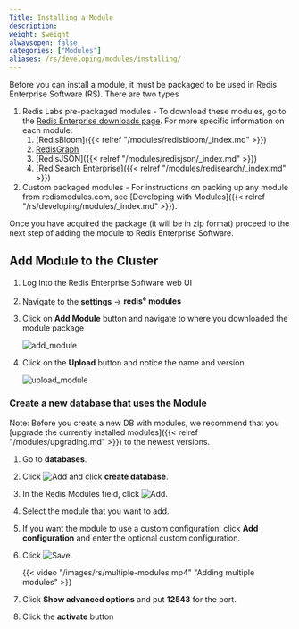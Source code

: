 ```yaml
---
Title: Installing a Module
description:
weight: $weight
alwaysopen: false
categories: ["Modules"]
aliases: /rs/developing/modules/installing/
---
```

Before you can install a module, it must be packaged to be used in Redis
Enterprise Software (RS). There are two types

1. Redis Labs pre-packaged modules - To download these modules, go to
    the [Redis Enterprise downloads
    page](https://redislabs.com/redis-enterprise/software/downloads/#tabTwo). For more specific
    information on each module:
    1. [RedisBloom]({{< relref "/modules/redisbloom/_index.md" >}})
    1. [RedisGraph](https://oss.redislabs.com/redisgraph/#quickstart)
    1. [RedisJSON]({{< relref "/modules/redisjson/_index.md" >}})
    1. [RediSearch Enterprise]({{< relref "/modules/redisearch/_index.md" >}})
1. Custom packaged modules - For instructions on packing up any module
    from redismodules.com, see [Developing with
    Modules]({{< relref "/rs/developing/modules/_index.md" >}}).

Once you have acquired the package (it will be in zip format) proceed to
the next step of adding the module to Redis Enterprise Software.

## Add Module to the Cluster

1. Log into the Redis Enterprise Software web UI
1. Navigate to the **settings** -\> **redis<sup>e</sup> modules**
1. Click on **Add Module** button and navigate to where you downloaded
    the module package

    ![add_module](/images/rs/add_module.png?width=800&height=318)
1. Click on the **Upload** button and notice the name and version

    ![upload_module](/images/rs/upload_module.png?width=800&height=321)

### Create a new database that uses the Module

Note: Before you create a new DB with modules,
we recommend that you [upgrade the currently installed modules]({{< relref "/modules/upgrading.md" >}})
to the newest versions.

1. Go to **databases**.
1. Click ![Add](/images/rs/icon_add.png#no-click "Add") and click **create database**.
1. In the Redis Modules field, click ![Add](/images/rs/icon_add.png#no-click "Add").
1. Select the module that you want to add.
1. If you want the module to use a custom configuration,
click **Add configuration** and enter the optional custom configuration.
1. Click ![Save](/images/rs/icon_save.png#no-click "Save").

    {{< video "/images/rs/multiple-modules.mp4" "Adding multiple modules" >}}

1. Click **Show advanced options** and put **12543** for the port.
1. Click the **activate** button
